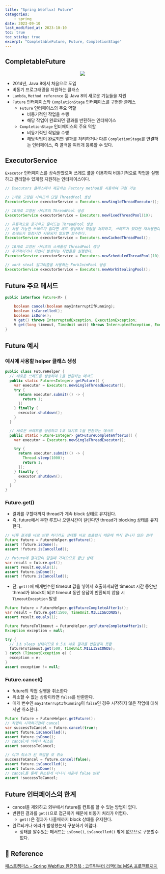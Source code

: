 ```yaml
---
title: "Spring Webflux) Future"
categories: 
    - spring
date: 2023-09-10
last_modified_at: 2023-10-10
toc: true
toc_sticky: true
excerpt: "CompletableFuture, Future, CompletionStage"
---
```


## CompletableFuture

<center><img src="https://github.com/ckr3453/ckr3453.github.io/assets/36228833/728e1555-2afb-4df5-890f-2ebe2b72ed21"></center>

- 2014년, Java 8에서 처음으로 도입
- 비동기 프로그래밍을 지원하는 클래스
- `Lambda`, `Method reference` 등 Java 8의 새로운 기능들을 지원
- `Future` 인터페이스와 `CompletionStage` 인터페이스를 구현한 클래스
  - `Future` 인터페이스의 주요 역할
    - 비동기적인 작업을 수행
    - 해당 작업이 완료되면 결과를 반환하는 인터페이스
  - `CompletionStage` 인터페이스의 주요 역할
    - 비동기적인 작업을 수행
    - 해당작업이 완료되면 결과를 처리하거나 다른 `CompletionStage`를 연결하는 인터페이스, 즉 콜백을 여러개 등록할 수 있다.

## ExecutorService

`Executor` 인터페이스를 상속받았으며 쓰레드 풀을 이용하여 비동기적으로 작업을 실행하고 관리할수 있게끔 지원하는 인터페이스이다.

```java
// Executors 클래스에서 제공하는 Factory method를 사용하여 구현 가능

// 1개로 고정된 사이즈의 단일 ThreadPool 생성
ExecutorService executorService = Executors.newSingleThreadExecutor();

// 10개로 고정된 사이즈의 ThreadPool 생성
ExecutorService executorService = Executors.newFixedThreadPool(10);

// 유동적으로 증가하고 줄어드는 ThreadPool 생성
// 사용 가능한 쓰레드가 없다면 새로 생성해서 작업을 처리하고, 쓰레드가 있다면 재사용한다.
// 쓰레드가 일정시간 사용되지 않으면 회수한다.
ExecutorService executorService = Executors.newCachedThreadPool();

// 10개로 고정된 사이즈의 스케줄링 ThreadPool 생성
// 주기적이거나 지연이 발생하는 작업들을 실행한다.
ExecutorService executorService = Executors.newScheduledThreadPool(10);

// work steal 알고리즘을 사용하는 ForkJoinPool 생성
ExecutorService executorService = Executors.newWorkStealingPool();

```

## Future 주요 메서드

```java
public interface Future<V> {

    boolean cancel(boolean mayInterruptIfRunning);
    boolean isCancelled();
    boolean isDone();
    V get() throws InterruptedException, ExecutionException;
    V get(long timeout, TimeUnit unit) throws InterruptedException, ExecutionException, TimeoutException;
}
```

## Future 예시

### 예시에 사용할 helper 클래스 생성

```java
public class FutureHelper {
  // 새로운 쓰레드를 생성하여 1을 반환하는 메서드
  public static Future<Integer> getFuture() {
    var executor = Executors.newSingleThreadExecutor();
    try {
      return executor.submit(() -> {
        return 1;
      })
    } finally {
      executor.shutdown();
    }
  }

  // 새로운 쓰레드를 생성하고 1초 대기후 1을 반환하는 메서드
  public static Future<Integer> getFutureCompleteAfter1s() {
    var executor = Executors.newSingleThreadExecutor();

    try {
      return executor.submit(() -> {
        Thread.sleep(1000);
        return 1;
      });
    } finally {
      executor.shutdown();
    }
  }
}
```

### Future.get()

- 결과를 구할때까지 thread가 계속 block 상태로 유지된다.
- 즉, future에서 무한 루프나 오랜시간이 걸린다면 thread가 blocking 상태를 유지한다.

```java
// 비록 결과를 바로 반환 하더라도 상태를 바로 호출했기 때문에 아직 끝나지 않은 상태
Future future = FutureHelper.getFuture();
assert !future.isDone();
assert !future.isCancelled();

// future에 결과값이 담길때 가져오므로 끝난 상태
var result = future.get();
assert result.equals(1);
assert future.isDone();
assert !future.isCancelled();
```

- 단, `get()`에 매개변수인 timeout 값을 넣어서 호출하게되면 timeout 시간 동안만 thread가 block이 되고 timeout 동안 응답이 반환되지 않을 시 `TimeoutException` 발생

```java 
Future future = FutureHelper.getFutureCompleteAfter1s();
var result = future.get(1500, TimeUnit.MILLISECONDS);
assert result.equals(1);

Future futureToTimeout = FutureHelper.getFutureCompleteAfter1s();
Exception exception = null;

try {
  // 1초 sleep 상태이므로 0.5초 내로 결과를 반환받지 못함
  futureToTimeout.get(500, TimeUnit.MILLISECONDS);
} catch (TimeoutException e) {
  exception = e;
}
assert exception != null;
```

### Future.cancel()

- future의 작업 실행을 취소한다
- 취소할 수 없는 상황이라면 `false`를 반환한다.
- 매개 변수인 `mayInterruptIfRunning`이 `false`인 경우 시작하지 않은 작업에 대해서만 취소한다.

```java
Future future = FutureHelper.getFuture();
// 작업이 시작하기전에 cancel
var successToCancel = future.cancel(true);
assert future.isCancelled();
assert future.isDone();
// cancel에 의해서 취소됨
assert successToCancel;

// 이미 취소가 된 작업을 또 취소
successToCancel = future.cancel(false);
assert future.isCancelled();
assert future.isDone();
// cancel를 통해 취소된게 아니기 때문에 false 반환
assert !successToCancel;
```

## Future 인터페이스의 한계

- cancel을 제외하고 외부에서 future를 컨트롤 할 수 있는 방법이 없다.
- 반환된 결과를 `get()`으로 접근하기 때문에 비동기 처리가 어렵다. 
  - `get()`은 결과가 나올때까지 block 상태를 유지한다.
- 완료되거나 에러가 발생했는지 구분하기 어렵다.
  - 상태를 알수있는 메서드는 `isDone()`, `isCancelled()` 밖에 없으므로 구분할수 없다.

## 📣 Reference
[패스트캠퍼스 - Spring Webflux 완전정복 : 코루틴부터 리액티브 MSA 프로젝트까지](https://fastcampus.co.kr/dev_online_webflux)<br/>

